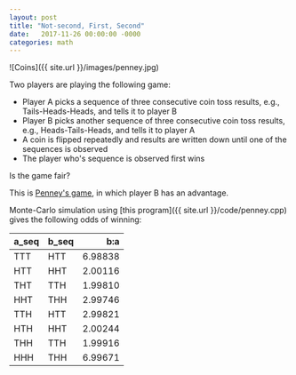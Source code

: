 ```yaml
---
layout: post
title: "Not-second, First, Second"
date:   2017-11-26 00:00:00 -0000
categories: math
---
```

![Coins]({{ site.url }}/images/penney.jpg)

Two players are playing the following game:

* Player A picks a sequence of three consecutive coin toss results, e.g., Tails-Heads-Heads, and tells it to player B
* Player B picks another sequence of three consecutive coin toss results, e.g., Heads-Tails-Heads, and tells it to player A
* A coin is flipped repeatedly and results are written down until one of the sequences is observed
* The player who's sequence is observed first wins

Is the game fair?
<!--more-->

This is [Penney's game](https://en.wikipedia.org/wiki/Penney's_game), in which player B has an advantage.

Monte-Carlo simulation using [this program]({{ site.url }}/code/penney.cpp) gives the following odds of winning:

|a_seq  | b_seq |  b:a  |
|:------|:------|------:|
|TTT	|HTT	|6.98838|
|HTT	|HHT	|2.00116|
|THT	|TTH	|1.99810|
|HHT	|THH	|2.99746|
|TTH	|HTT	|2.99821|
|HTH	|HHT	|2.00244|
|THH	|TTH	|1.99916|
|HHH	|THH	|6.99671|


